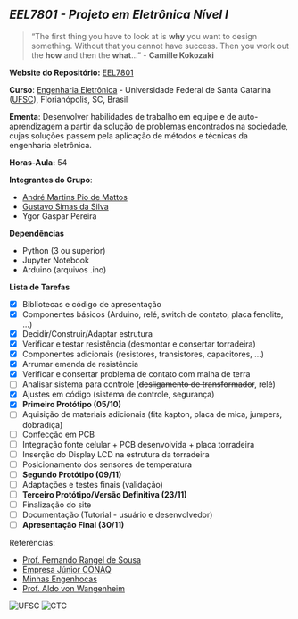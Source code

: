 ## ***EEL7801 - Projeto em Eletrônica Nível I***

> “The first thing you have to look at is **why**
you want to design something. Without
that you cannot have success. Then
you work out the **how** and then the
**what**...” - **Camille Kokozaki**

**Website do Repositório:** [EEL7801](https://gsimas.github.io/EEL7801/)

**Curso**: [Engenharia Eletrônica](http://cagr.sistemas.ufsc.br/relatorios/curriculoCurso?curso=235) - Universidade Federal de Santa Catarina ([UFSC](ufsc.br)), Florianópolis, SC, Brasil

**Ementa**: Desenvolver habilidades de trabalho em equipe e de auto-aprendizagem a partir da solução de
problemas encontrados na sociedade, cujas soluções passem pela aplicação de métodos e técnicas da engenharia
eletrônica.

**Horas-Aula:** 54

**Integrantes do Grupo**:

- [André Martins Pio de Mattos](https://github.com/andrempmattos)
- [Gustavo Simas da Silva](https://github.com/GSimas)
- Ygor Gaspar Pereira

**Dependências**

- Python (3 ou superior)
- Jupyter Notebook
- Arduino (arquivos .ino)

**Lista de Tarefas**

- [x] Bibliotecas e código de apresentação
- [x] Componentes básicos (Arduino, relé, switch de contato, placa fenolite, ...)
- [x] Decidir/Construir/Adaptar estrutura
- [x] Verificar e testar resistência (desmontar e consertar torradeira)
- [x] Componentes adicionais (resistores, transistores, capacitores, ...)
- [x] Arrumar emenda de resistência
- [x] Verificar e consertar problema de contato com malha de terra
- [ ] Analisar sistema para controle (~~desligamento de transformador~~, relé)
- [x] Ajustes em código (sistema de controle, segurança)
- [x] **Primeiro Protótipo (05/10)**
- [ ] Aquisição de materiais adicionais (fita kapton, placa de mica, jumpers, dobradiça)
- [ ] Confecção em PCB
- [ ] Integração fonte celular + PCB desenvolvida + placa torradeira
- [ ] Inserção do Display LCD na estrutura da torradeira
- [ ] Posicionamento dos sensores de temperatura
- [ ] **Segundo Protótipo (09/11)**
- [ ] Adaptações e testes finais (validação)
- [ ] **Terceiro Protótipo/Versão Definitiva (23/11)**
- [ ] Finalização do site
- [ ] Documentação (Tutorial - usuário e desenvolvedor)
- [ ] **Apresentação Final (30/11)**

Referências:

- [Prof. Fernando Rangel de Sousa](http://rangel.paginas.ufsc.br/)
- [Empresa Júnior CONAQ](http://conaq.com.br/)
- [Minhas Engenhocas](https://minhasengenhocas.wordpress.com/)
- [Prof. Aldo von Wangenheim](http://www.inf.ufsc.br/~aldo.vw/)

![UFSC](http://laship.ufsc.br/site/wp-content/themes/emc_completo/resource/img/filiacoes/brasao_UFSC_vertical_sigla.png) ![CTC](http://tisc.com.br/wp-content/uploads/ctcufsc.gif)
